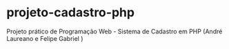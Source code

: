 # projeto-cadastro-php
Projeto prático de Programação Web - Sistema de Cadastro em PHP (André Laureano e Felipe Gabriel )

